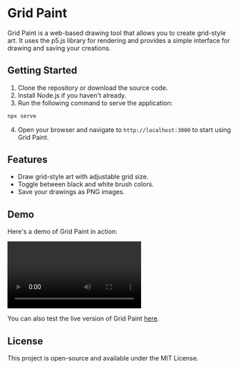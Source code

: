 # Grid Paint

Grid Paint is a web-based drawing tool that allows you to create grid-style art. It uses the p5.js library for rendering and provides a simple interface for drawing and saving your creations.

## Getting Started

1. Clone the repository or download the source code.
2. Install Node.js if you haven't already.
3. Run the following command to serve the application:

```bash
npx serve
```

4. Open your browser and navigate to `http://localhost:3000` to start using Grid Paint.

## Features

- Draw grid-style art with adjustable grid size.
- Toggle between black and white brush colors.
- Save your drawings as PNG images.

## Demo

Here's a demo of Grid Paint in action:

![Grid Paint Demo](assets/demo.mp4)

You can also test the live version of Grid Paint [here](https://waqas25.netlify.app/paint-tools/gridpaint/).

## License

This project is open-source and available under the MIT License.
